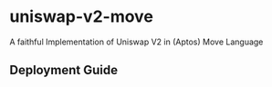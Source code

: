 # uniswap-v2-move

A faithful Implementation of Uniswap V2 in (Aptos) Move Language

## Deployment Guide


